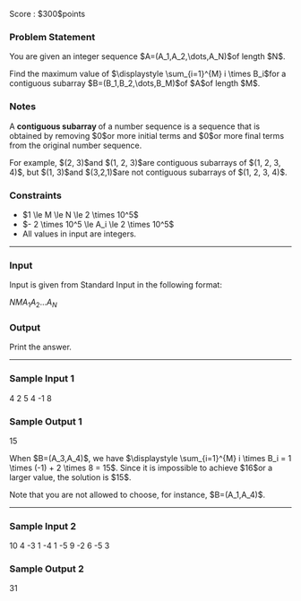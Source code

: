 
<div>

<span>

<span>

<p>
Score : $300$points
</p>

<div>

<section>

### **Problem Statement**

<p>
You are given an integer sequence $A=(A_1,A_2,\dots,A_N)$of length $N$.
</p>

<p>
Find the maximum value of $\displaystyle \sum_{i=1}^{M} i \times B_i$for a contiguous subarray $B=(B_1,B_2,\dots,B_M)$of $A$of length $M$.
</p>

</section>

</div>

<div>

<section>

### **Notes**

<p>
A 
<strong>
contiguous subarray
</strong>
of a number sequence is a sequence that is obtained by removing $0$or more initial terms and $0$or more final terms from the original number sequence.
</p>

<p>
For example, $(2, 3)$and $(1, 2, 3)$are contiguous subarrays of $(1, 2, 3, 4)$, but $(1, 3)$and $(3,2,1)$are not contiguous subarrays of $(1, 2, 3, 4)$.  
</p>

</section>

</div>

<div>

<section>

### **Constraints**

<ul>

<li>
$1 \le M \le N \le 2 \times 10^5$
</li>

<li>
$- 2 \times 10^5 \le A_i \le 2 \times 10^5$
</li>

<li>
All values in input are integers.
</li>

</ul>

</section>

</div>

---

<div>

<div>

<section>

### **Input**

<p>
Input is given from Standard Input in the following format:
</p>

<div>

$N$$M$$A_1$$A_2$$\dots$$A_N$
</div>

</section>

</div>

<div>

<section>

### **Output**

<p>
Print the answer.
</p>

</section>

</div>

</div>

---

<div>

<section>

### **Sample Input 1**

<div>

4 2
5 4 -1 8

</div>

</section>

</div>

<div>

<section>

### **Sample Output 1**

<div>

15

</div>

<p>
When $B=(A_3,A_4)$, we have $\displaystyle \sum_{i=1}^{M} i \times B_i = 1 \times (-1) + 2 \times 8 = 15$.  Since it is impossible to achieve $16$or a larger value, the solution is $15$.
</p>

<p>
Note that you are not allowed to choose, for instance, $B=(A_1,A_4)$.
</p>

</section>

</div>

---

<div>

<section>

### **Sample Input 2**

<div>

10 4
-3 1 -4 1 -5 9 -2 6 -5 3

</div>

</section>

</div>

<div>

<section>

### **Sample Output 2**

<div>

31

</div>

</section>

</div>

</span>

</span>

</div>
